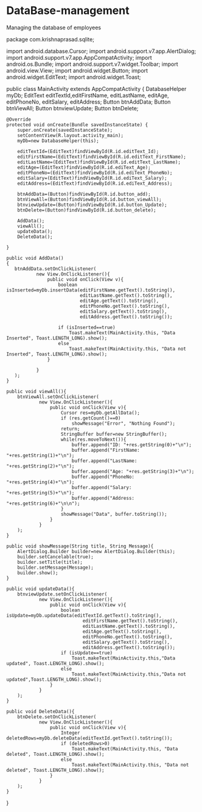 # DataBase-management
Managing the database of employees


package com.krishnaprasad.sqlite;

import android.database.Cursor;
import android.support.v7.app.AlertDialog;
import android.support.v7.app.AppCompatActivity;
import android.os.Bundle;
import android.support.v7.widget.Toolbar;
import android.view.View;
import android.widget.Button;
import android.widget.EditText;
import android.widget.Toast;

public class MainActivity extends AppCompatActivity {
    DatabaseHelper myDb;
    EditText editTextId,editFirstName, editLastName, editAge, editPhoneNo, editSalary, editAddress;
    Button btnAddData;
    Button btnViewAll;
    Button btnviewUpdate;
    Button btnDelete;

    @Override
    protected void onCreate(Bundle savedInstanceState) {
        super.onCreate(savedInstanceState);
        setContentView(R.layout.activity_main);
        myDb=new DatabaseHelper(this);

        editTextId=(EditText)findViewById(R.id.editText_Id);
        editFirstName=(EditText)findViewById(R.id.editText_FirstName);
        editLastName=(EditText)findViewById(R.id.editText_LastName);
        editAge=(EditText)findViewById(R.id.ediText_Age);
        editPhoneNo=(EditText)findViewById(R.id.ediText_PhoneNo);
        editSalary=(EditText)findViewById(R.id.ediText_Salary);
        editAddress=(EditText)findViewById(R.id.ediText_Address);

        btnAddData=(Button)findViewById(R.id.button_add);
        btnViewAll=(Button)findViewById(R.id.button_viewAll);
        btnviewUpdate=(Button)findViewById(R.id.button_Update);
        btnDelete=(Button)findViewById(R.id.button_delete);

        AddData();
        viewAll();
        updateData();
        DeleteData();

    }

    public void AddData()
    {
       btnAddData.setOnClickListener(
               new View.OnClickListener(){
                   public void onClick(View v){
                       boolean isInserted=myDb.insertData(editFirstName.getText().toString(),
                               editLastName.getText().toString(),
                               editAge.getText().toString(),
                               editPhoneNo.getText().toString(),
                               editSalary.getText().toString(),
                               editAddress.getText().toString());

                       if (isInserted==true)
                           Toast.makeText(MainActivity.this, "Data Inserted", Toast.LENGTH_LONG).show();
                       else
                           Toast.makeText(MainActivity.this, "Data not Inserted", Toast.LENGTH_LONG).show();
                   }

               }
       );
    }

    public void viewAll(){
        btnViewAll.setOnClickListener(
                new View.OnClickListener(){
                    public void onClick(View v){
                        Cursor res=myDb.getAllData();
                        if (res.getCount()==0)
                            showMessage("Error", "Nothing Found");
                        return;
                        StringBuffer buffer=new StringBuffer();
                        while(res.moveToNext()){
                            buffer.append("ID: "+res.getString(0)+"\n");
                            buffer.append("FirstName: "+res.getString(1)+"\n");
                            buffer.append("LastName: "+res.getString(2)+"\n");
                            buffer.append("Age: "+res.getString(3)+"\n");
                            buffer.append("PhoneNo: "+res.getString(4)+"\n");
                            buffer.append("Salary: "+res.getString(5)+"\n");
                            buffer.append("Address: "+res.getString(6)+"\n\n");
                        }
                        showMessage("Data", buffer.toString());
                    }
                }
        );
    }

    public void showMessage(String title, String Message){
        AlertDialog.Builder builder=new AlertDialog.Builder(this);
        builder.setCancelable(true);
        builder.setTitle(title);
        builder.setMessage(Message);
        builder.show();
    }

    public void updateData(){
        btnviewUpdate.setOnClickListener(
                new View.OnClickListener(){
                    public void onClick(View v){
                        boolean isUpdate=myDb.updateData(editTextId.getText().toString(),
                                editFirstName.getText().toString(),
                                editLastName.getText().toString(),
                                editAge.getText().toString(),
                                editPhoneNo.getText().toString(),
                                editSalary.getText().toString(),
                                editAddress.getText().toString());
                        if (isUpdate==true)
                            Toast.makeText(MainActivity.this,"Data updated", Toast.LENGTH_LONG).show();
                        else
                            Toast.makeText(MainActivity.this,"Data not updated",Toast.LENGTH_LONG).show();
                    }
                }
        );
    }

    public void DeleteData(){
        btnDelete.setOnClickListener(
                new View.OnClickListener(){
                    public void onClick(View v){
                        Integer deletedRows=myDb.deleteData(editTextId.getText().toString());
                        if (deletedRows>0)
                            Toast.makeText(MainActivity.this, "Data deleted", Toast.LENGTH_LONG).show();
                        else
                            Toast.makeText(MainActivity.this, "Data not deleted", Toast.LENGTH_LONG).show();
                    }
                }
        );
    }
}

